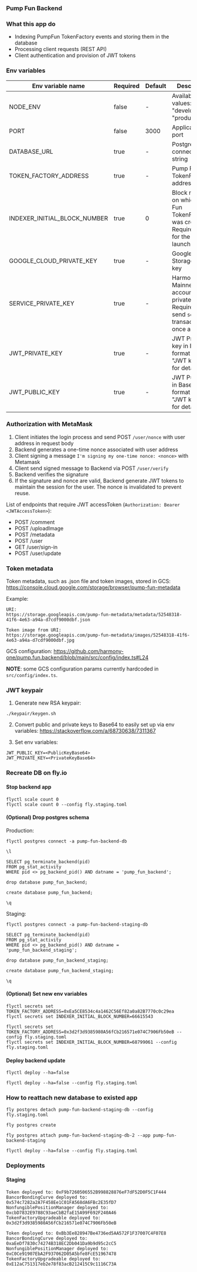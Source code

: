 ### Pump Fun Backend

### What this app do
- Indexing PumpFun TokenFactory events and storing them in the database
- Processing client requests (REST API)
- Client authentication and provision of JWT tokens

### Env variables

| Env variable name            | Required | Default | Description                                                                                  |                                                                                                                                                                                                                                                                                                                                                                                                                                                
|------------------------------|----------|---------|----------------------------------------------------------------------------------------------|
| NODE_ENV                     | false    | -       | Available values: "development", "production" ]                                              |
| PORT                         | false    | 3000    | Application port                                                                             |
| DATABASE_URL                 | true     | -       | Postgres DB connection string                                                                |
| TOKEN_FACTORY_ADDRESS        | true     | -       | Pump Fun TokenFactory address                                                                |
| INDEXER_INITIAL_BLOCK_NUMBER | true     | 0       | Block number on which Pump Fun TokenFactory was created. Required only for the first launch. |
| GOOGLE_CLOUD_PRIVATE_KEY     | true     | -       | Google Cloud Storage private key                                                             |
| SERVICE_PRIVATE_KEY          | true     | -       | Harmony Mainnet account private key. Required to send `setWinner` transaction once a day.    |
| JWT_PRIVATE_KEY              | true     | -       | JWT Private key in Base64 format (see "JWT keypair" for details)                             |
| JWT_PUBLIC_KEY               | true     | -       | JWT Public key in Base64 format (see "JWT keypair" for details)                              |

### Authorization with MetaMask
1. Client initiates the login process and send POST `/user/nonce` with user address in request body
2. Backend generates a one-time nonce associated with user address
3. Client signing a message `I'm signing my one-time nonce: <nonce>` with Metamask
4. Client send signed message to Backend via POST `/user/verify`
5. Backend verifies the signature
6. If the signature and nonce are valid, Backend generate JWT tokens to maintain the session for the user. The nonce is invalidated to prevent reuse.

List of endpoints that require JWT accessToken (`Authorization: Bearer <JWTAccessToken>`):
- POST /comment
- POST /uploadImage
- POST /metadata
- POST /user
- GET /user/sign-in
- POST /user/update

### Token metadata
Token metadata, such as .json file and token images, stored in GCS:
https://console.cloud.google.com/storage/browser/pump-fun-metadata

Example:
```shell
URI:
https://storage.googleapis.com/pump-fun-metadata/metadata/52548318-41f6-4e63-a94a-d7cdf9000dbf.json

Token image from URI:
https://storage.googleapis.com/pump-fun-metadata/images/52548318-41f6-4e63-a94a-d7cdf9000dbf.jpg
```

GCS configuration:
https://github.com/harmony-one/pump.fun.backend/blob/main/src/config/index.ts#L24

**NOTE**: some GCS configuration params currently hardcoded in `src/config/index.ts`.

### JWT keypair

1. Generate new RSA keypair:
```shell
./keypair/keygen.sh
```

2. Convert public and private keys to Base64 to easily set up via env variables:
https://stackoverflow.com/a/68730638/7311367

3. Set env variables:
```shell
JWT_PUBLIC_KEY=<PublicKeyBase64>
JWT_PRIVATE_KEY=<PrivateKeyBase64>
```

### Recreate DB on fly.io

#### Stop backend app
```shell
flyctl scale count 0
flyctl scale count 0 --config fly.staging.toml
```

####  (Optional) Drop postgres schema

Production:
```shell
flyctl postgres connect -a pump-fun-backend-db

\l

SELECT pg_terminate_backend(pid) 
FROM pg_stat_activity 
WHERE pid <> pg_backend_pid() AND datname = 'pump_fun_backend';

drop database pump_fun_backend;

create database pump_fun_backend;

\q
```

Staging:
```shell
flyctl postgres connect -a pump-fun-backend-staging-db

SELECT pg_terminate_backend(pid) 
FROM pg_stat_activity 
WHERE pid <> pg_backend_pid() AND datname = 'pump_fun_backend_staging';

drop database pump_fun_backend_staging;

create database pump_fun_backend_staging;

\q
```

#### (Optional) Set new env variables

```shell
flyctl secrets set TOKEN_FACTORY_ADDRESS=0xEa5CE8534c4a1462C56Ef82a0a82B7770c0c29ea
flyctl secrets set INDEXER_INITIAL_BLOCK_NUMBER=66615543

flyctl secrets set TOKEN_FACTORY_ADDRESS=0x3d2f3d9385980A56fCb216571e074C7906Fb50eB --config fly.staging.toml
flyctl secrets set INDEXER_INITIAL_BLOCK_NUMBER=68799061 --config fly.staging.toml
```

#### Deploy backend update
```shell
flyctl deploy --ha=false

flyctl deploy --ha=false --config fly.staging.toml
```

### How to reattach new database to existed app
```shell
fly postgres detach pump-fun-backend-staging-db --config fly.staging.toml

fly postgres create 

fly postgres attach pump-fun-backend-staging-db-2 --app pump-fun-backend-staging

flyctl deploy --ha=false --config fly.staging.toml
```

### Deployments

#### Staging
```shell
Token deployed to: 0xF9b7260506552B998828876eF7dF52D0F5C1F444
BancorBondingCurve deployed to: 0x574c7282a2A7F458Ee1C01FA568dA6FBc2E35fD7
NonfungiblePositionManager deployed to: 0xcbD7832E9788C93aeCbB2faE15A99F692F240A46
TokenFactoryUpgradeable deployed to: 0x3d2f3d9385980A56fCb216571e074C7906Fb50eB

Token deployed to: 0xBb3Ee828947Be4736ed5AA572F1F37007C4F07E8
BancorBondingCurve deployed to: 0xaEeDf7830c74274B318EC2Db041Da9b9d95c2cC5
NonfungiblePositionManager deployed to: 0xC0Ce91907EbA2F937062D05A5bfe8FcE51967478
TokenFactoryUpgradeable deployed to: 0xE12aC751317eb2e78f83acB212415C9c1116C73A
```
